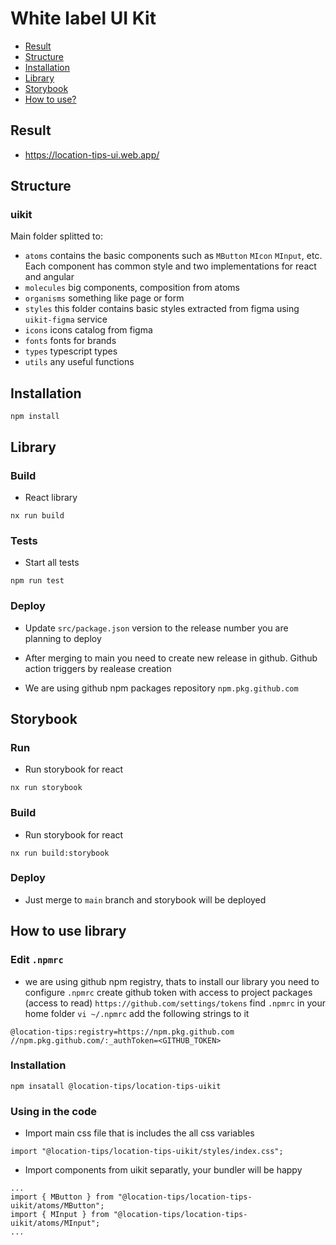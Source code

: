 # White label UI Kit

- [Result](#result)
- [Structure](#structure)
- [Installation](#installation)
- [Library](#library)
- [Storybook](#storybook)
- [How to use?](#howto)

## <a name="result"></a>Result

- https://location-tips-ui.web.app/

## <a name="structure"></a>Structure

### uikit

Main folder splitted to:

- `atoms` contains the basic components such as `MButton` `MIcon` `MInput`, etc. Each component has common style and two implementations for react and angular
- `molecules` big components, composition from atoms
- `organisms` something like page or form
- `styles` this folder contains basic styles extracted from figma using `uikit-figma` service
- `icons` icons catalog from figma
- `fonts` fonts for brands
- `types` typescript types
- `utils` any useful functions 

## <a name="installation"></a>Installation

```
npm install
```

## <a name="library"></a>Library

### Build

- React library
```
nx run build
```

### Tests

- Start all tests
```
npm run test
```

### Deploy

- Update `src/package.json` version to the release number you are planning to deploy

- After merging to main you need to create new release in github. Github action triggers by realease creation

- We are using github npm packages repository `npm.pkg.github.com`


## <a name="storybook"></a>Storybook

### Run

- Run storybook for react
```
nx run storybook
```

### Build

- Run storybook for react
```
nx run build:storybook
```

### Deploy

- Just merge to `main` branch and storybook will be deployed 

## <a name="result"></a>How to use library

### Edit `.npmrc`

- we are using github npm registry, thats to install our library you need to configure `.npmrc`
create github token with access to project packages (access to read) `https://github.com/settings/tokens`
find `.npmrc` in your home folder `vi ~/.npmrc`
add the following strings to it
```
@location-tips:registry=https://npm.pkg.github.com
//npm.pkg.github.com/:_authToken=<GITHUB_TOKEN>
```

### Installation

```
npm insatall @location-tips/location-tips-uikit
```

### Using in the code

- Import main css file that is includes the all css variables

```
import "@location-tips/location-tips-uikit/styles/index.css";
```

- Import components from uikit separatly, your bundler will be happy
```
...
import { MButton } from "@location-tips/location-tips-uikit/atoms/MButton"; 
import { MInput } from "@location-tips/location-tips-uikit/atoms/MInput"; 
...
```
